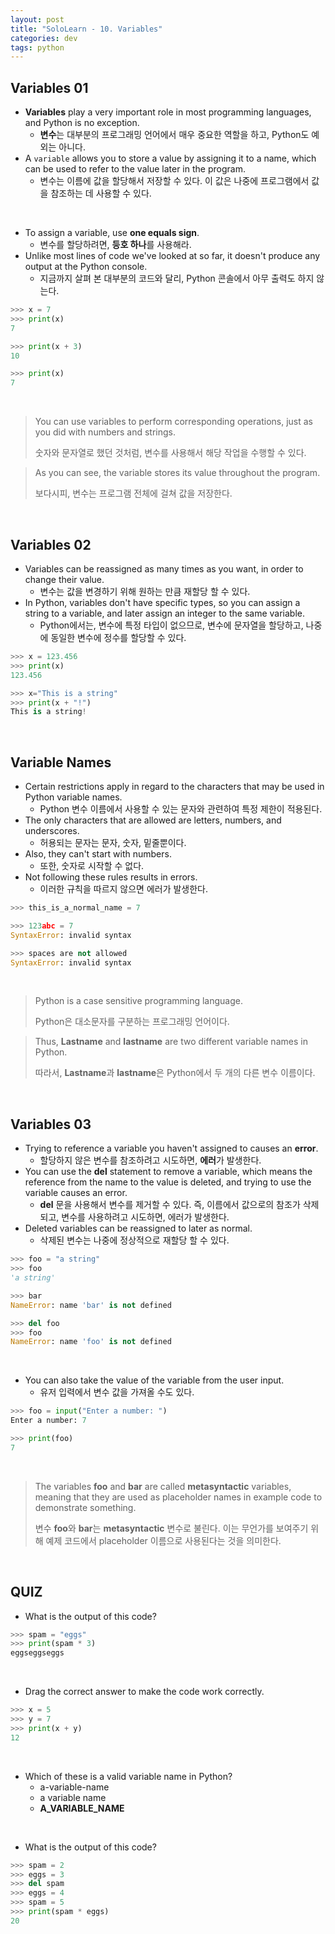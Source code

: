 ```yaml
---
layout: post
title: "SoloLearn - 10. Variables"
categories: dev
tags: python
---
```


## Variables 01

- **Variables** play a very important role in most programming languages, and Python is no exception.
  - **변수**는 대부분의 프로그래밍 언어에서 매우 중요한 역할을 하고, Python도 예외는 아니다.
- A `variable` allows you to store a value by assigning it to a name, which can be used to refer to the value later in the program.
  - 변수는 이름에 값을 할당해서 저장할 수 있다. 이 값은 나중에 프로그램에서 값을 참조하는 데 사용할 수 있다.

<br>

- To assign a variable, use **one equals sign**.
  - 변수를 할당하려면, **등호 하나**를 사용해라.
- Unlike most lines of code we've looked at so far, it doesn't produce any output at the Python console.
  - 지금까지 살펴 본 대부분의 코드와 달리, Python 콘솔에서 아무 출력도 하지 않는다.

```python
>>> x = 7
>>> print(x)
7

>>> print(x + 3)
10

>>> print(x)
7
```

<br>

> You can use variables to perform corresponding operations, just as you did with numbers and strings.
>
> 숫자와 문자열로 했던 것처럼, 변수를 사용해서 해당 작업을 수행할 수 있다.

> As you can see, the variable stores its value throughout the program.
>
> 보다시피, 변수는 프로그램 전체에 걸쳐 값을 저장한다.

<br>

## Variables 02

- Variables can be reassigned as many times as you want, in order to change their value.
  - 변수는 값을 변경하기 위해 원하는 만큼 재할당 할 수 있다.
- In Python, variables don't have specific types, so you can assign a string to a variable, and later assign an integer to the same variable.
  - Python에서는, 변수에 특정 타입이 없으므로, 변수에 문자열을 할당하고, 나중에 동일한 변수에 정수를 할당할 수 있다.

```python
>>> x = 123.456
>>> print(x)
123.456

>>> x="This is a string"
>>> print(x + "!")
This is a string!
```

<br>

## Variable Names

- Certain restrictions apply in regard to the characters that may be used in Python variable names.
  - Python 변수 이름에서 사용할 수 있는 문자와 관련하여 특정 제한이 적용된다.
- The only characters that are allowed are letters, numbers, and underscores.
  - 허용되는 문자는 문자, 숫자, 밑줄뿐이다.
- Also, they can't start with numbers.
  - 또한, 숫자로 시작할 수 없다.
- Not following these rules results in errors.
  - 이러한 규칙을 따르지 않으면 에러가 발생한다.

```python
>>> this_is_a_normal_name = 7

>>> 123abc = 7
SyntaxError: invalid syntax

>>> spaces are not allowed
SyntaxError: invalid syntax
```

<br>

> Python is a case sensitive programming language.
>
> Python은 대소문자를 구분하는 프로그래밍 언어이다.

> Thus, **Lastname** and **lastname** are two different variable names in Python.
>
> 따라서, **Lastname**과 **lastname**은 Python에서 두 개의 다른 변수 이름이다.

<br>

## Variables 03

- Trying to reference a variable you haven't assigned to causes an **error**.
  - 할당하지 않은 변수를 참조하려고 시도하면, **에러**가 발생한다.
- You can use the **del** statement to remove a variable, which means the reference from the name to the value is deleted, and trying to use the variable causes an error.
  - **del** 문을 사용해서 변수를 제거할 수 있다. 즉, 이름에서 값으로의 참조가 삭제되고, 변수를 사용하려고 시도하면, 에러가 발생한다.
- Deleted variables can be reassigned to later as normal.
  - 삭제된 변수는 나중에 정상적으로 재할당 할 수 있다.

```python
>>> foo = "a string"
>>> foo
'a string'

>>> bar
NameError: name 'bar' is not defined

>>> del foo
>>> foo
NameError: name 'foo' is not defined
```

<br>

- You can also take the value of the variable from the user input.
  - 유저 입력에서 변수 값을 가져올 수도 있다.

```python
>>> foo = input("Enter a number: ")
Enter a number: 7

>>> print(foo)
7
```

<br>

> The variables **foo** and **bar** are called **metasyntactic** variables, meaning that they are used as placeholder names in example code to demonstrate something.
>
> 변수 **foo**와 **bar**는 **metasyntactic** 변수로 불린다. 이는 무언가를 보여주기 위해 예제 코드에서 placeholder 이름으로 사용된다는 것을 의미한다.

<br>

## QUIZ

- What is the output of this code?

```python
>>> spam = "eggs"
>>> print(spam * 3)
eggseggseggs
```

<br>

- Drag the correct answer to make the code work correctly.

```python
>>> x = 5
>>> y = 7
>>> print(x + y)
12
```

<br>

- Which of these is a valid variable name in Python?
  - a-variable-name
  - a variable name
  - **A_VARIABLE_NAME**

<br>

- What is the output of this code?

```python
>>> spam = 2
>>> eggs = 3
>>> del spam
>>> eggs = 4
>>> spam = 5
>>> print(spam * eggs)
20
```

<br>